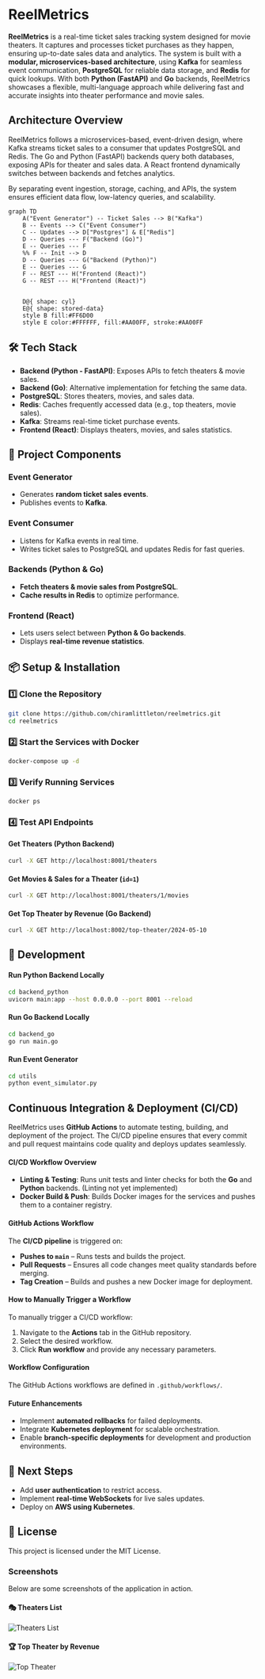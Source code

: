 # ReelMetrics

**ReelMetrics** is a real-time ticket sales tracking system designed for movie theaters. It captures and processes ticket purchases as they happen, ensuring up-to-date sales data and analytics. The system is built with a **modular, microservices-based architecture**, using **Kafka** for seamless event communication, **PostgreSQL** for reliable data storage, and **Redis** for quick lookups. With both **Python (FastAPI)** and **Go** backends, ReelMetrics showcases a flexible, multi-language approach while delivering fast and accurate insights into theater performance and movie sales.


## Architecture Overview
ReelMetrics follows a microservices-based, event-driven design, where Kafka streams ticket sales to a consumer that updates PostgreSQL and Redis. The Go and Python (FastAPI) backends query both databases, exposing APIs for theater and sales data. A React frontend dynamically switches between backends and fetches analytics.

By separating event ingestion, storage, caching, and APIs, the system ensures efficient data flow, low-latency queries, and scalability.

```mermaid
graph TD
    A("Event Generator") -- Ticket Sales --> B("Kafka")
    B -- Events --> C("Event Consumer")
    C -- Updates --> D["Postgres"] & E["Redis"]
    D -- Queries --- F("Backend (Go)")
    E -- Queries --- F
    %% F -- Init --> D
    D -- Queries --- G("Backend (Python)")
    E -- Queries --- G
    F -- REST --- H("Frontend (React)")
    G -- REST --- H("Frontend (React)")


    D@{ shape: cyl}
    E@{ shape: stored-data}
    style B fill:#FF6D00
    style E color:#FFFFFF, fill:#AA00FF, stroke:#AA00FF

```

## 🛠️ Tech Stack

  - **Backend (Python - FastAPI)**: Exposes APIs to fetch theaters & movie sales.
  - **Backend (Go)**: Alternative implementation for fetching the same data.
  - **PostgreSQL**: Stores theaters, movies, and sales data.
  - **Redis**: Caches frequently accessed data (e.g., top theaters, movie sales).
  - **Kafka**: Streams real-time ticket purchase events.
  - **Frontend (React)**: Displays theaters, movies, and sales statistics.

## **🧩 Project Components**

### **Event Generator**
- Generates **random ticket sales events**.
- Publishes events to **Kafka**.

### **Event Consumer**
- Listens for Kafka events in real time.
- Writes ticket sales to PostgreSQL and updates Redis for fast queries.

### **Backends (Python & Go)**
- **Fetch theaters & movie sales from PostgreSQL**.
- **Cache results in Redis** to optimize performance.

### **Frontend (React)**
- Lets users select between **Python & Go backends**.
- Displays **real-time revenue statistics**.

## **📦 Setup & Installation**

### **1️⃣ Clone the Repository**
```bash
git clone https://github.com/chiramlittleton/reelmetrics.git
cd reelmetrics
```

### **2️⃣ Start the Services with Docker**
```bash
docker-compose up -d
```

### **3️⃣ Verify Running Services**
```bash
docker ps
```

### **4️⃣ Test API Endpoints**

#### **Get Theaters (Python Backend)**
```bash
curl -X GET http://localhost:8001/theaters
```

#### **Get Movies & Sales for a Theater (`id=1`)**
```bash
curl -X GET http://localhost:8001/theaters/1/movies
```

#### **Get Top Theater by Revenue (Go Backend)**
```bash
curl -X GET http://localhost:8002/top-theater/2024-05-10
```

## **🔧 Development**
#### **Run Python Backend Locally**
```bash
cd backend_python
uvicorn main:app --host 0.0.0.0 --port 8001 --reload
```

#### **Run Go Backend Locally**
```bash
cd backend_go
go run main.go
```

#### **Run Event Generator**
```bash
cd utils
python event_simulator.py
```

## Continuous Integration & Deployment (CI/CD)

ReelMetrics uses **GitHub Actions** to automate testing, building, and deployment of the project. The CI/CD pipeline ensures that every commit and pull request maintains code quality and deploys updates seamlessly.

#### **CI/CD Workflow Overview**
- **Linting & Testing**: Runs unit tests and linter checks for both the **Go** and **Python** backends. (Linting not yet implemented)
- **Docker Build & Push**: Builds Docker images for the services and pushes them to a container registry.

#### **GitHub Actions Workflow**
The **CI/CD pipeline** is triggered on:
- **Pushes to `main`** – Runs tests and builds the project.
- **Pull Requests** – Ensures all code changes meet quality standards before merging.
- **Tag Creation** – Builds and pushes a new Docker image for deployment.

#### **How to Manually Trigger a Workflow**
To manually trigger a CI/CD workflow:
1. Navigate to the **Actions** tab in the GitHub repository.
2. Select the desired workflow.
3. Click **Run workflow** and provide any necessary parameters.

#### **Workflow Configuration**
The GitHub Actions workflows are defined in `.github/workflows/`. 

#### **Future Enhancements**
- Implement **automated rollbacks** for failed deployments.
- Integrate **Kubernetes deployment** for scalable orchestration.
- Enable **branch-specific deployments** for development and production environments.


## **📌 Next Steps**
- Add **user authentication** to restrict access.
- Implement **real-time WebSockets** for live sales updates.
- Deploy on **AWS using Kubernetes**.

## **📝 License**
This project is licensed under the MIT License.


### Screenshots

Below are some screenshots of the application in action.

#### 🎭 Theaters List
![Theaters List](./screenshots/theaters_list.png)

#### 🏆 Top Theater by Revenue
![Top Theater](./screenshots/top_theater.png)


